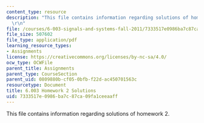 ```yaml
---
content_type: resource
description: "This file contains information regarding solutions of homework 2.\r\n\
  \r\n"
file: /courses/6-003-signals-and-systems-fall-2011/7333517e0986ba7c87ca09fa1ceeaaff_MIT6_003F11_sol02.pdf
file_size: 507602
file_type: application/pdf
learning_resource_types:
- Assignments
license: https://creativecommons.org/licenses/by-nc-sa/4.0/
ocw_type: OCWFile
parent_title: Assignments
parent_type: CourseSection
parent_uid: 0809880b-cf05-0bfb-f22d-ac450701563c
resourcetype: Document
title: 6.003 Homework 2 Solutions
uid: 7333517e-0986-ba7c-87ca-09fa1ceeaaff
---
```

This file contains information regarding solutions of homework 2.

